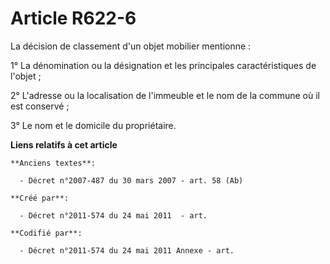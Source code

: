# Article R622-6

La décision de classement d'un objet mobilier mentionne :

1° La dénomination ou la désignation et les principales caractéristiques de l'objet ;

2° L'adresse ou la localisation de l'immeuble et le nom de la commune où il est conservé ;

3° Le nom et le domicile du propriétaire.

**Liens relatifs à cet article**

	**Anciens textes**:

	  - Décret n°2007-487 du 30 mars 2007 - art. 58 (Ab)

	**Créé par**:

	  - Décret n°2011-574 du 24 mai 2011  - art.

	**Codifié par**:

	  - Décret n°2011-574 du 24 mai 2011 Annexe - art.
